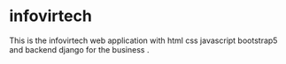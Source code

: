 # infovirtech
This is the infovirtech web application with html css javascript bootstrap5 and backend django for the business .
